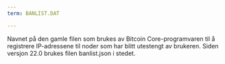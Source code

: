 ```yaml
---
term: BANLIST.DAT

---
```

Navnet på den gamle filen som brukes av Bitcoin Core-programvaren til å registrere IP-adressene til noder som har blitt utestengt av brukeren. Siden versjon 22.0 brukes filen banlist.json i stedet.